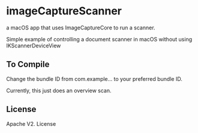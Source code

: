 # imageCaptureScanner

a macOS app that uses ImageCaptureCore to run a scanner.

Simple example of controlling a document scanner in macOS without using IKScannerDeviceView 

## To Compile

Change the bundle ID from com.example… to your preferred bundle ID.

Currently, this just does an overview scan.

## License

Apache V2. License


